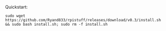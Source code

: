 Quickstart:

    sudo wget https://github.com/Ryand833/rpistuff/releases/download/v0.3/install.sh && sudo bash install.sh; sudo rm -f install.sh